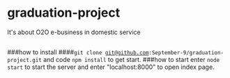 # graduation-project
It's about O2O e-business in domestic service
##
###how to install
####<code>git clone git@github.com:September-9/graduation-project.git</code>
and code <code>npm install</code> to get start. 
###how to start
enter <code>node start</code> to start the server and enter "localhost:8000" to open index page.
